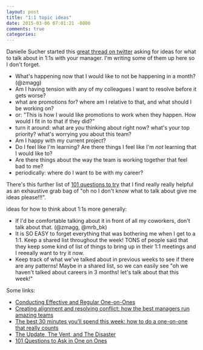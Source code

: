 ```yaml
---
layout: post
title: "1:1 topic ideas"
date: 2015-03-06 07:01:21 -0800
comments: true
categories: 
---
```


Danielle Sucher started this [great thread on twitter](https://twitter.com/DanielleSucher/status/573132663336394753)
asking for ideas for what to talk about in 1:1s with your manager. I'm writing
some of them up here so I don't forget.

* What's happening now that I would like to not be happening in a month? (@zmagg)
* Am I having tension with any of my colleagues I want to resolve before it gets worse?
* what are promotions for? where am I relative to that, and what should I be working on?
* or: "This is how I would like promotions to work when they happen. How would I fit in to that if they did?" 
* turn it around: what are *you* thinking about right now? what's your top
priority? what's worrying you about this team?
* Am I happy with my current project?
* Do I feel like I'm learning? Are there things I feel like I'm *not* learning
that I would like to?
* Are there things about the way the team is working together that feel bad to me?
* periodically: where do I want to be with my career?

There's this further list of [101 questions to try](http://jasonevanish.com/2014/05/29/101-questions-to-ask-in-1-on-1s/) that I find really really helpful as an exhaustive grab bag of "oh no I don't know what to talk about give me ideas please!!!".

<!-- more -->

ideas for how to think about 1:1s more generally:

* If I'd be comfortable talking about it in front of all my coworkers, don't
talk about that. (@zmagg, @mrb_bk)
* It is SO EASY to forget everything that was bothering me when I get to a 1:1.
Keep a shared list throughout the week! TONS of people said that they keep some
kind of list of things to bring up in their 1:1 meetings and I reeeally want to
try it now.
* Keep track of what we've talked about in previous weeks to see if there are
any patterns! Maybe in a shared list, so we can easily see "oh we haven't
talked about careers in 3 months! let's talk about that this week!"

Some links:

* [Conducting Effective and Regular One-on-Ones](http://moz.com/blog/conducting-effective-and-regular-oneonones)
* [Creating alignment and resolving conflict: how the best managers run amazing teams](https://popforms.com/alignment-and-conflict/)
* [The best 30 minutes you’ll spend this week: how to do a one-on-one that really counts](https://popforms.com/30-minutes-one-on-one/)
* [The Update, The Vent, and The Disaster](http://randsinrepose.com/archives/the-update-the-vent-and-the-disaster/)
* [101 Questions to Ask in One on Ones](http://jasonevanish.com/2014/05/29/101-questions-to-ask-in-1-on-1s/)
